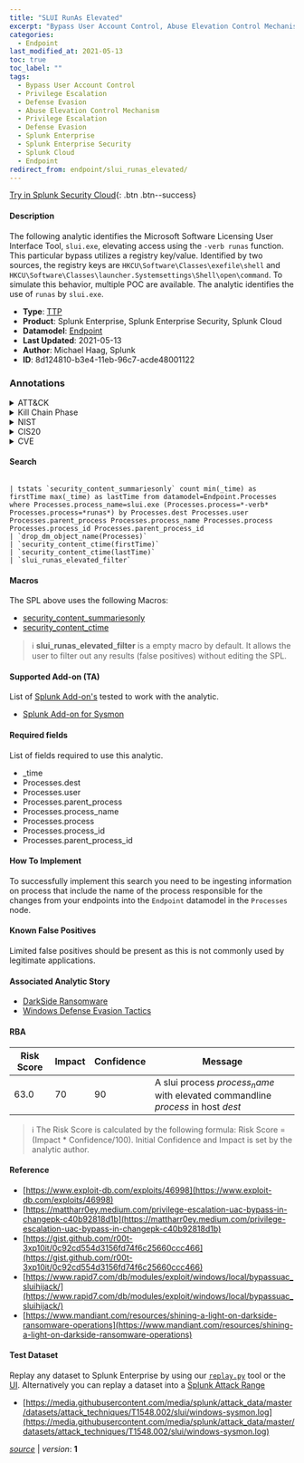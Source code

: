 ```yaml
---
title: "SLUI RunAs Elevated"
excerpt: "Bypass User Account Control, Abuse Elevation Control Mechanism"
categories:
  - Endpoint
last_modified_at: 2021-05-13
toc: true
toc_label: ""
tags:
  - Bypass User Account Control
  - Privilege Escalation
  - Defense Evasion
  - Abuse Elevation Control Mechanism
  - Privilege Escalation
  - Defense Evasion
  - Splunk Enterprise
  - Splunk Enterprise Security
  - Splunk Cloud
  - Endpoint
redirect_from: endpoint/slui_runas_elevated/
---
```




[Try in Splunk Security Cloud](https://www.splunk.com/en_us/cyber-security.html){: .btn .btn--success}

#### Description

The following analytic identifies the Microsoft Software Licensing User Interface Tool, `slui.exe`, elevating access using the `-verb runas` function. This particular bypass utilizes a registry key/value. Identified by two sources, the registry keys are `HKCU\Software\Classes\exefile\shell` and `HKCU\Software\Classes\launcher.Systemsettings\Shell\open\command`. To simulate this behavior, multiple POC are available. The analytic identifies the use of `runas` by `slui.exe`.

- **Type**: [TTP](https://github.com/splunk/security_content/wiki/Detection-Analytic-Types)
- **Product**: Splunk Enterprise, Splunk Enterprise Security, Splunk Cloud
- **Datamodel**: [Endpoint](https://docs.splunk.com/Documentation/CIM/latest/User/Endpoint)
- **Last Updated**: 2021-05-13
- **Author**: Michael Haag, Splunk
- **ID**: 8d124810-b3e4-11eb-96c7-acde48001122

### Annotations
<details>
  <summary>ATT&CK</summary>

<div markdown="1">

#### [ATT&CK](https://attack.mitre.org/)

| ID          | Technique   | Tactic         |
| ----------- | ----------- |--------------- |
| [T1548.002](https://attack.mitre.org/techniques/T1548/002/) | Bypass User Account Control | Privilege Escalation, Defense Evasion |

| [T1548](https://attack.mitre.org/techniques/T1548/) | Abuse Elevation Control Mechanism | Privilege Escalation, Defense Evasion |

</div>
</details>


<details>
  <summary>Kill Chain Phase</summary>

<div markdown="1">

* Exploitation


</div>
</details>


<details>
  <summary>NIST</summary>

<div markdown="1">



</div>
</details>

<details>
  <summary>CIS20</summary>

<div markdown="1">



</div>
</details>

<details>
  <summary>CVE</summary>

<div markdown="1">


</div>
</details>


#### Search

```

| tstats `security_content_summariesonly` count min(_time) as firstTime max(_time) as lastTime from datamodel=Endpoint.Processes where Processes.process_name=slui.exe (Processes.process=*-verb* Processes.process=*runas*) by Processes.dest Processes.user Processes.parent_process Processes.process_name Processes.process Processes.process_id Processes.parent_process_id 
| `drop_dm_object_name(Processes)` 
| `security_content_ctime(firstTime)` 
| `security_content_ctime(lastTime)` 
| `slui_runas_elevated_filter`
```

#### Macros
The SPL above uses the following Macros:
* [security_content_summariesonly](https://github.com/splunk/security_content/blob/develop/macros/security_content_summariesonly.yml)
* [security_content_ctime](https://github.com/splunk/security_content/blob/develop/macros/security_content_ctime.yml)

> :information_source:
> **slui_runas_elevated_filter** is a empty macro by default. It allows the user to filter out any results (false positives) without editing the SPL.


#### Supported Add-on (TA)
List of [Splunk Add-on's](https://docs.splunk.com/Documentation/AddOns/released/Overview/AboutSplunkadd-ons) tested to work with the analytic.

* [Splunk Add-on for Sysmon](https://splunkbase.splunk.com/app/5709)


#### Required fields
List of fields required to use this analytic.
* _time
* Processes.dest
* Processes.user
* Processes.parent_process
* Processes.process_name
* Processes.process
* Processes.process_id
* Processes.parent_process_id



#### How To Implement
To successfully implement this search you need to be ingesting information on process that include the name of the process responsible for the changes from your endpoints into the `Endpoint` datamodel in the `Processes` node.
#### Known False Positives
Limited false positives should be present as this is not commonly used by legitimate applications.

#### Associated Analytic Story
* [DarkSide Ransomware](/stories/darkside_ransomware)
* [Windows Defense Evasion Tactics](/stories/windows_defense_evasion_tactics)




#### RBA

| Risk Score  | Impact      | Confidence   | Message      |
| ----------- | ----------- |--------------|--------------|
| 63.0 | 70 | 90 | A slui process $process_name$ with elevated commandline $process$ in host $dest$ |


> :information_source:
> The Risk Score is calculated by the following formula: Risk Score = (Impact * Confidence/100). Initial Confidence and Impact is set by the analytic author.


#### Reference

* [https://www.exploit-db.com/exploits/46998](https://www.exploit-db.com/exploits/46998)
* [https://mattharr0ey.medium.com/privilege-escalation-uac-bypass-in-changepk-c40b92818d1b](https://mattharr0ey.medium.com/privilege-escalation-uac-bypass-in-changepk-c40b92818d1b)
* [https://gist.github.com/r00t-3xp10it/0c92cd554d3156fd74f6c25660ccc466](https://gist.github.com/r00t-3xp10it/0c92cd554d3156fd74f6c25660ccc466)
* [https://www.rapid7.com/db/modules/exploit/windows/local/bypassuac_sluihijack/](https://www.rapid7.com/db/modules/exploit/windows/local/bypassuac_sluihijack/)
* [https://www.mandiant.com/resources/shining-a-light-on-darkside-ransomware-operations](https://www.mandiant.com/resources/shining-a-light-on-darkside-ransomware-operations)



#### Test Dataset
Replay any dataset to Splunk Enterprise by using our [`replay.py`](https://github.com/splunk/attack_data#using-replaypy) tool or the [UI](https://github.com/splunk/attack_data#using-ui).
Alternatively you can replay a dataset into a [Splunk Attack Range](https://github.com/splunk/attack_range#replay-dumps-into-attack-range-splunk-server)

* [https://media.githubusercontent.com/media/splunk/attack_data/master/datasets/attack_techniques/T1548.002/slui/windows-sysmon.log](https://media.githubusercontent.com/media/splunk/attack_data/master/datasets/attack_techniques/T1548.002/slui/windows-sysmon.log)



[*source*](https://github.com/splunk/security_content/tree/develop/detections/endpoint/slui_runas_elevated.yml) \| *version*: **1**